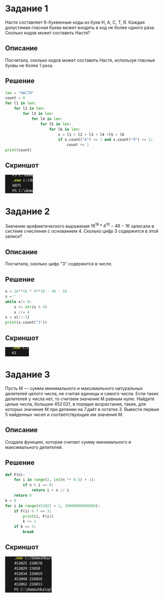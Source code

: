 # Задание 1
Настя составляет 6-буквенные коды из букв Н, А, С, Т, Я. Каждая допустимая гласная буква может входить в код не более одного раза. Сколько кодов может составить Настя?
## Описание
Посчитала, сколько кодов может составить Настя, используя гласные буквы не более 1 раза.
## Решение
```python
len = "НАСТЯ"
count = 0
for l1 in len:
    for l2 in len:
        for l3 in len:
            for l4 in len:
                for l5 in len:
                    for l6 in len:
                        x = l1 + l2 + l3 + l4 +l5 + l6
                        if x.count("А") <= 1 and x.count("Я") <= 1:
                            count += 1
print(count)
```
## Скриншот
![](1.png)
# Задание 2
Значение арифметического выражения $16^{18} * 4^{10} - 46 - 16$ записали в системе счисления с основанием 4. Сколько цифр 3 содержится в этой записи?
## Описание
Посчитала, сколько цифр "3" содержится в числе.
## Решение
```python
x = 16**18 * 4**10 - 46 - 16
s =''
while x!= 0:
    s += str(x % 4)
    x //= 4
s = s[::-1]
print(s.count("3"))
```
## Скриншот
![](2.png)
# Задание 3
Пусть 
M  — сумма минимального и максимального натуральных делителей целого числа, не считая единицы и самого числа. Если таких делителей у числа нет, то считаем значение M равным нулю. Найдите целые числа, большие 452 021, в порядке возрастания, такие, для которых значение 
M при делении на 7 даёт в остатке 3. Вывести первые 5 найденных чисел и соответствующие им значения M.
## Описание
Создала функцию, которая считает сумму минимального и максимального делителей.
## Решение
```python
def F(n): 
    for i in range(2, int(n ** 0.5) + 1):
        if n % i == 0:
            return i + n // i
    return 0
k = 0
for i in range(452021 + 1, 10000000000000):
    if F(i) % 7 == 3:
        print(i, F(i))
        k += 1
    if k == 5: 
        break
```
## Скриншот
![](3.png)
